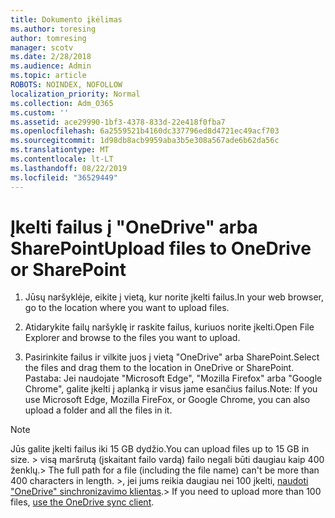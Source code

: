 ```yaml
---
title: Dokumento įkėlimas
ms.author: toresing
author: tomresing
manager: scotv
ms.date: 2/28/2018
ms.audience: Admin
ms.topic: article
ROBOTS: NOINDEX, NOFOLLOW
localization_priority: Normal
ms.collection: Adm_O365
ms.custom: ''
ms.assetid: ace29990-1bf3-4378-833d-22e418f0fba7
ms.openlocfilehash: 6a2559521b4160dc337796ed8d4721ec49acf703
ms.sourcegitcommit: 1d98db8acb9959aba3b5e308a567ade6b62da56c
ms.translationtype: MT
ms.contentlocale: lt-LT
ms.lasthandoff: 08/22/2019
ms.locfileid: "36529449"
---
```

# <a name="upload-files-to-onedrive-or-sharepoint"></a><span data-ttu-id="4838b-102">Įkelti failus į "OneDrive" arba SharePoint</span><span class="sxs-lookup"><span data-stu-id="4838b-102">Upload files to OneDrive or SharePoint</span></span>

1. <span data-ttu-id="4838b-103">Jūsų naršyklėje, eikite į vietą, kur norite įkelti failus.</span><span class="sxs-lookup"><span data-stu-id="4838b-103">In your web browser, go to the location where you want to upload files.</span></span>
    
2. <span data-ttu-id="4838b-104">Atidarykite failų naršyklę ir raskite failus, kuriuos norite įkelti.</span><span class="sxs-lookup"><span data-stu-id="4838b-104">Open File Explorer and browse to the files you want to upload.</span></span>
    
3. <span data-ttu-id="4838b-105">Pasirinkite failus ir vilkite juos į vietą "OneDrive" arba SharePoint.</span><span class="sxs-lookup"><span data-stu-id="4838b-105">Select the files and drag them to the location in OneDrive or SharePoint.</span></span> <span data-ttu-id="4838b-106">Pastaba: Jei naudojate "Microsoft Edge", "Mozilla Firefox" arba "Google Chrome", galite įkelti į aplanką ir visus jame esančius failus.</span><span class="sxs-lookup"><span data-stu-id="4838b-106">Note: If you use Microsoft Edge, Mozilla FireFox, or Google Chrome, you can also upload a folder and all the files in it.</span></span>
    
> [!NOTE]
>  <span data-ttu-id="4838b-107">Jūs galite įkelti failus iki 15 GB dydžio.</span><span class="sxs-lookup"><span data-stu-id="4838b-107">You can upload files up to 15 GB in size.</span></span> <span data-ttu-id="4838b-108">> visą maršrutą (įskaitant failo vardą) failo negali būti daugiau kaip 400 ženklų.</span><span class="sxs-lookup"><span data-stu-id="4838b-108">>  The full path for a file (including the file name) can't be more than 400 characters in length.</span></span> <span data-ttu-id="4838b-109">>, jei jums reikia daugiau nei 100 įkelti, [naudoti "OneDrive" sinchronizavimo klientas](https://go.microsoft.com/fwlink/?linkid=866427).</span><span class="sxs-lookup"><span data-stu-id="4838b-109">>  If you need to upload more than 100 files, [use the OneDrive sync client](https://go.microsoft.com/fwlink/?linkid=866427).</span></span> 
  

